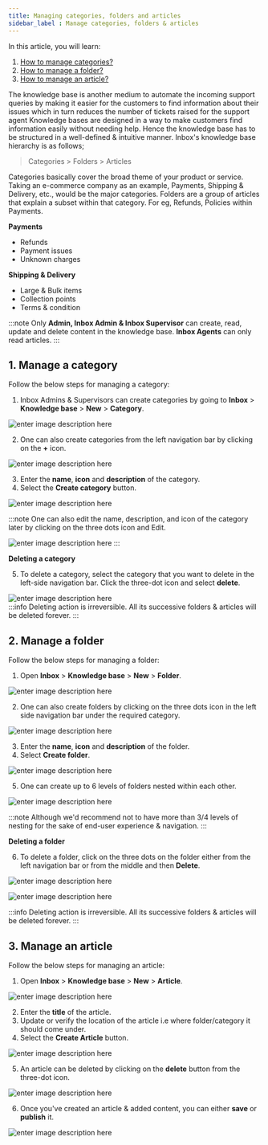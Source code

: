 ```yaml
---
title: Managing categories, folders and articles
sidebar_label : Manage categories, folders & articles
---
```


In this article, you will learn:
1. [How to manage categories?](#category)
2. [How to manage a folder?](#folder)
3. [How to manage an article?](#article)

The knowledge base is another medium to automate the incoming support queries by making it easier for the customers to find information about their issues which in turn reduces the number of tickets raised for the support agent
Knowledge bases are designed in a way to make customers find information easily without needing help. Hence the knowledge base has to be structured in a well-defined & intuitive manner.
Inbox's knowledge base hierarchy is as follows;
> Categories > Folders > Articles


Categories basically cover the broad theme of your product or service. Taking an e-commerce company as an example, Payments, Shipping & Delivery, etc., would be the major categories. Folders are a group of articles that explain a subset within that category. For eg, Refunds, Policies within Payments.  

**Payments**
- Refunds
- Payment issues
- Unknown charges
  

**Shipping & Delivery**
- Large & Bulk items
- Collection points
- Terms & condition

:::note
Only **Admin, Inbox Admin & Inbox Supervisor** can create, read, update and delete content in the knowledge base. 
**Inbox Agents** can only read articles.
:::

## <a name="category"></a> 1. Manage a category

Follow the below steps for managing a category:

1. Inbox Admins & Supervisors can create categories by going to **Inbox** > **Knowledge base** > **New** > **Category**.

![enter image description here](https://cdn.yellowmessenger.com/tzHKkkFvmg721664165220974.png)

2. One can also create categories from the left navigation bar by clicking on the **+** icon.

![enter image description here](https://cdn.yellowmessenger.com/BbV2F9QsVZFh1664165299242.png)

3. Enter the **name**, **icon** and **description** of the category.
4. Select the **Create category** button.

![enter image description here](https://cdn.yellowmessenger.com/jFfKGizRoI3U1664165362227.png)

:::note
One can also edit the name, description, and icon of the category later by clicking on the three dots icon and Edit.  

![enter image description here](https://cdn.yellowmessenger.com/s2hX88FlnaUt1664165430729.png)
:::

**Deleting a category**

5. To delete a category, select the category that you want to delete in the left-side navigation bar. Click the three-dot icon and select **delete**.

![enter image description here](https://cdn.yellowmessenger.com/nduA0uyvSdal1664165466739.png)  
:::info
Deleting action is irreversible. All its successive folders & articles will be deleted forever.
:::

## <a name="folder"></a> 2. Manage a folder

Follow the below steps for managing a folder:

1. Open **Inbox** > **Knowledge base** > **New** > **Folder**.

![enter image description here](https://cdn.yellowmessenger.com/EcLheUbEoAvp1664165726205.png)

2. One can also create folders by clicking on the three dots icon in the left side navigation bar under the required category.

![enter image description here](https://cdn.yellowmessenger.com/xa2B7Miuja221664165755455.png)

3. Enter the **name**, **icon** and **description** of the folder.
4. Select **Create folder**.

![enter image description here](https://cdn.yellowmessenger.com/tIxVpBeeqAaZ1664165813209.png)

5. One can create up to 6 levels of folders nested within each other. 

![enter image description here](https://cdn.yellowmessenger.com/ijixyMfKpgCT1664165862725.png)

:::note
Although we'd recommend not to have more than 3/4 levels of nesting for the sake of end-user experience & navigation.
:::

**Deleting a folder**

6. To delete a folder, click on the three dots on the folder either from the left navigation bar or from the middle and then **Delete**.

![enter image description here](https://cdn.yellowmessenger.com/xf5h2GdtzvmP1664165992312.png)


![enter image description here](https://cdn.yellowmessenger.com/9sZXtCeYkfmO1664166046513.png)

:::info
Deleting action is irreversible. All its successive folders & articles will be deleted forever.
:::


## <a name="article"></a> 3. Manage an article

Follow the below steps for managing an article:

1. Open **Inbox** > **Knowledge base** > **New** > **Article**.

![enter image description here](https://cdn.yellowmessenger.com/z9x6WjTQJpim1664166177461.png)

2. Enter the **title** of the article.  
3. Update or verify the location of the article i.e where folder/category it should come under.  
4. Select the **Create Article** button.

![enter image description here](https://cdn.yellowmessenger.com/rrdVZ322OYLJ1664166212725.png)

5. An article can be deleted by clicking on the **delete** button from the three-dot icon.

![enter image description here](https://cdn.yellowmessenger.com/YjArLFkohlS81664166258336.png)

6. Once you've created an article & added content, you can either **save** or **publish** it.

![enter image description here](https://cdn.yellowmessenger.com/NDkKSbpQg4K71664166281923.png)